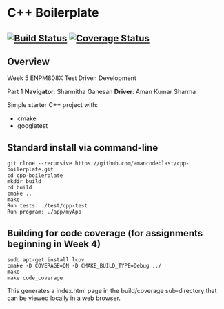 # C++ Boilerplate
[![Build Status](https://travis-ci.org/dpiet/cpp-boilerplate.svg?branch=master)](https://travis-ci.org/dpiet/cpp-boilerplate)
[![Coverage Status](https://coveralls.io/repos/github/dpiet/cpp-boilerplate/badge.svg?branch=master)](https://coveralls.io/github/dpiet/cpp-boilerplate?branch=master)
---

## Overview
Week 5 ENPM808X Test Driven Development

Part 1 
**Navigator**: Sharmitha Ganesan
**Driver**: Aman Kumar Sharma


Simple starter C++ project with:

- cmake
- googletest

## Standard install via command-line
```
git clone --recursive https://github.com/amancodeblast/cpp-boilerplate.git
cd cpp-boilerplate
mkdir build
cd build
cmake ..
make
Run tests: ./test/cpp-test
Run program: ./app/myApp
```

## Building for code coverage (for assignments beginning in Week 4)
```
sudo apt-get install lcov
cmake -D COVERAGE=ON -D CMAKE_BUILD_TYPE=Debug ../
make
make code_coverage
```
This generates a index.html page in the build/coverage sub-directory that can be viewed locally in a web browser.

